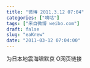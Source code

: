 ```yaml
---
title: "微博 2011.3.12 07:04"
categories: ["嘀咕"]
tags: ["来自微博 weibo.com"]
draft: false
slug: "eaKrew"
date: "2011-03-12 07:04:00"
---
```


<p>为日本地震海啸默哀 O网页链接 ​​​​</p>

